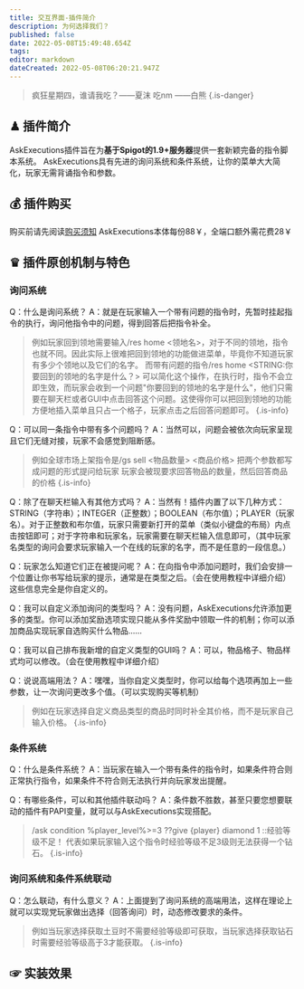 ```yaml
---
title: 交互界面-插件简介
description: 为何选择我们？
published: false
date: 2022-05-08T15:49:48.654Z
tags: 
editor: markdown
dateCreated: 2022-05-08T06:20:21.947Z
---
```


> 疯狂星期四，谁请我吃？——夏沫
> 吃nm ——白熊
{.is-danger}

## ♟ 插件简介
AskExecutions插件旨在为**基于Spigot的1.9+服务器**提供一套新颖完备的指令脚本系统。
AskExecutions具有先进的询问系统和条件系统，让你的菜单大大简化，玩家无需背诵指令和参数。

## 💰 插件购买
购买前请先阅读[购买须知](/购买须知)
AskExecutions本体每份88￥，全端口额外需花费28￥

## ♛ 插件原创机制与特色
### 询问系统
Q：什么是询问系统？
A：就是在玩家输入一个带有问题的指令时，先暂时挂起指令的执行，询问他指令中的问题，得到回答后把指令补全。
> 例如玩家回到领地需要输入/res home <领地名>，对于不同的领地，指令也就不同。因此实际上很难把回到领地的功能做进菜单，毕竟你不知道玩家有多少个领地以及它们的名字。
> 而带有问题的指令/res home \<STRING:你要回到的领地的名字是什么？\> 可以简化这个操作，在执行时，指令不会立即生效，而玩家会收到一个问题"你要回到的领地的名字是什么"，他们只需要在聊天栏或者GUI中点击回答这个问题。这使得你可以把回到领地的功能方便地插入菜单且只占一个格子，玩家点击之后回答问题即可。
{.is-info}

Q：可以同一条指令中带有多个问题吗？
A：当然可以，问题会被依次向玩家呈现且它们无缝对接，玩家不会感觉到阻断感。
> 例如全球市场上架指令是/gs sell <物品数量> <商品价格>
> 把两个参数都写成问题的形式提问给玩家
> 玩家会被现要求回答物品的数量，然后回答商品的价格
{.is-info}

Q：除了在聊天栏输入有其他方式吗？
A：当然有！插件内置了以下几种方式：STRING（字符串）；INTEGER（正整数）；BOOLEAN（布尔值）；PLAYER（玩家名）。对于正整数和布尔值，玩家只需要新打开的菜单（类似小键盘的布局）内点击按钮即可；对于字符串和玩家名，玩家需要在聊天栏输入信息即可，（其中玩家名类型的询问会要求玩家输入一个在线的玩家的名字，而不是任意的一段信息。）

Q：玩家怎么知道它们正在被提问呢？
A：在向指令中添加问题时，我们会安排一个位置让你书写给玩家的提示，通常是在类型之后。（会在使用教程中详细介绍）这些信息完全是你自定义的。

Q：我可以自定义添加询问的类型吗？
A：没有问题，AskExecutions允许添加更多的类型。你可以添加奖励选项实现只能从多件奖励中领取一件的机制；你可以添加商品实现玩家自选购买什么物品……

Q：我可以自己排布我新增的自定义类型的GUI吗？
A：可以，物品格子、物品样式均可以修改。（会在使用教程中详细介绍）

Q：说说高端用法？
A：嘿嘿，当你自定义类型时，你可以给每个选项再加上一些参数，让一次询问更改多个值。（可以实现购买等机制）
> 例如在玩家选择自定义商品类型的商品时同时补全其价格，而不是玩家自己输入价格。
{.is-info}

### 条件系统
Q：什么是条件系统？
A：当玩家在输入一个带有条件的指令时，如果条件符合则正常执行指令，如果条件不符合则无法执行并向玩家发出提醒。

Q：有哪些条件，可以和其他插件联动吗？
A：条件数不胜数，甚至只要您想要联动的插件有PAPI变量，就可以与AskExecutions实现搭配。
> /ask condition %player_level%>=3
??give {player} diamond 1
::经验等级不足！
代表如果玩家输入这个指令时经验等级不足3级则无法获得一个钻石。
{.is-info}

### 询问系统和条件系统联动
Q：怎么联动，有什么意义？
A：上面提到了询问系统的高端用法，这样在理论上就可以实现党玩家做出选择（回答询问）时，动态修改要求的条件。
> 例如当玩家选择获取土豆时不需要经验等级即可获取，当玩家选择获取钻石时需要经验等级高于3才能获取。
{.is-info}

## ☞ 实装效果
